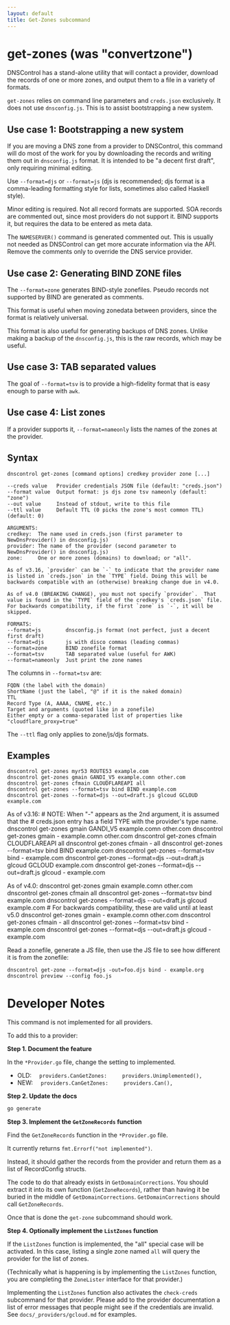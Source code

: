 ```yaml
---
layout: default
title: Get-Zones subcommand
---
```


# get-zones (was "convertzone")

DNSControl has a stand-alone utility that will contact a provider,
download the records of one or more zones, and output them to a file
in a variety of formats.

`get-zones` relies on command line parameters and `creds.json`
exclusively.  It does not use `dnsconfig.js`. This is to assist
bootstrapping a new system.

## Use case 1: Bootstrapping a new system

If you are moving a DNS zone from a provider to DNSControl, this
command will do most of the work for you by downloading the records
and writing them out in `dnsconfig.js` format. It is intended to be
"a decent first draft", only requiring minimal editing.

Use `--format=djs` or `--format=js` (djs is recommended; djs format is a
comma-leading formatting style for lists, sometimes also called Haskell style).

Minor editing is required. Not all record formats are supported.
SOA records are commented out, since most providers do not support it.
BIND supports it, but requires the data to be entered as meta data.

The `NAMESERVER()` command is generated commented out. This is usually
not needed as DNSControl can get more accurate information via the
API. Remove the comments only to override the DNS service provider.

## Use case 2: Generating BIND ZONE files

The `--format=zone` generates BIND-style zonefiles. Pseudo records not
supported by BIND are generated as comments.

This format is useful when moving zonedata between providers, since
the format is relatively universal.

This format is also useful for generating backups of DNS zones. Unlike
making a backup of the `dnsconfig.js`, this is the raw records, which
may be useful.

## Use case 3: TAB separated values

The goal of `--format=tsv` is to provide a high-fidelity format that is easy
enough to parse with `awk`.

## Use case 4: List zones

If a provider supports it, `--format=nameonly` lists the names of the
zones at the provider.


## Syntax

    dnscontrol get-zones [command options] credkey provider zone [...]

    --creds value   Provider credentials JSON file (default: "creds.json")
    --format value  Output format: js djs zone tsv nameonly (default: "zone")
    --out value     Instead of stdout, write to this file
    --ttl value     Default TTL (0 picks the zone's most common TTL) (default: 0)

    ARGUMENTS:
    credkey:  The name used in creds.json (first parameter to NewDnsProvider() in dnsconfig.js)
    provider: The name of the provider (second parameter to NewDnsProvider() in dnsconfig.js)
    zone:     One or more zones (domains) to download; or "all".

    As of v3.16, `provider` can be `-` to indicate that the provider name is listed in `creds.json` in the `TYPE` field. Doing this will be backwards compatible with an (otherwise) breaking change due in v4.0.

    As of v4.0 (BREAKING CHANGE), you must not specify `provider`.  That value is found in the `TYPE` field of the credkey's `creds.json` file.  For backwards compatibility, if the first `zone` is `-`, it will be skipped.

    FORMATS:
    --format=js        dnsconfig.js format (not perfect, just a decent first draft)
    --format=djs       js with disco commas (leading commas)
    --format=zone      BIND zonefile format
    --format=tsv       TAB separated value (useful for AWK)
    --format=nameonly  Just print the zone names

The columns in `--format=tsv` are:

    FQDN (the label with the domain)
    ShortName (just the label, "@" if it is the naked domain)
    TTL
    Record Type (A, AAAA, CNAME, etc.)
    Target and arguments (quoted like in a zonefile)
    Either empty or a comma-separated list of properties like "cloudflare_proxy=true"

The `--ttl` flag only applies to zone/js/djs formats.

## Examples

    dnscontrol get-zones myr53 ROUTE53 example.com
    dnscontrol get-zones gmain GANDI_V5 example.comn other.com
    dnscontrol get-zones cfmain CLOUDFLAREAPI all
    dnscontrol get-zones --format=tsv bind BIND example.com
    dnscontrol get-zones --format=djs --out=draft.js glcoud GCLOUD example.com

As of v3.16:
    # NOTE: When "-" appears as the 2nd argument, it is assumed that the
    # creds.json entry has a field TYPE with the provider's type name.
    dnscontrol get-zones gmain GANDI_V5 example.comn other.com
    dnscontrol get-zones gmain - example.comn other.com
    dnscontrol get-zones cfmain CLOUDFLAREAPI all
    dnscontrol get-zones cfmain - all
    dnscontrol get-zones --format=tsv bind BIND example.com
    dnscontrol get-zones --format=tsv bind - example.com
    dnscontrol get-zones --format=djs --out=draft.js glcoud GCLOUD example.com
    dnscontrol get-zones --format=djs --out=draft.js glcoud - example.com

As of v4.0:
    dnscontrol get-zones gmain example.comn other.com
    dnscontrol get-zones cfmain all
    dnscontrol get-zones --format=tsv bind example.com
    dnscontrol get-zones --format=djs --out=draft.js glcoud example.com
    # For backwards compatibility, these are valid until at least v5.0
    dnscontrol get-zones gmain - example.comn other.com
    dnscontrol get-zones cfmain - all
    dnscontrol get-zones --format=tsv bind - example.com
    dnscontrol get-zones --format=djs --out=draft.js glcoud - example.com

Read a zonefile, generate a JS file, then use the JS file to see how
different it is from the zonefile:

    dnscontrol get-zone --format=djs -out=foo.djs bind - example.org
    dnscontrol preview --config foo.js

# Developer Notes

This command is not implemented for all providers.

To add this to a provider:

**Step 1. Document the feature**

In the `*Provider.go` file, change the setting to implemented.

* OLD: `  providers.CanGetZones:     providers.Unimplemented(),`
* NEW: `  providers.CanGetZones:     providers.Can(),`

**Step 2. Update the docs**

```bash
go generate
```

**Step 3. Implement the `GetZoneRecords` function**

Find the `GetZoneRecords` function in the `*Provider.go` file.

It currently returns `fmt.Errorf("not implemented")`.

Instead, it should gather the records from the provider
and return them as a list of RecordConfig structs.

The code to do that already exists in `GetDomainCorrections`.
You should extract it into its own function (`GetZoneRecords`), rather
than having it be buried in the middle of `GetDomainCorrections`.
`GetDomainCorrections` should call `GetZoneRecords`.

Once that is done the `get-zone` subcommand should work.

**Step 4. Optionally implement the `ListZones` function**

If the `ListZones` function is implemented, the "all" special case
will be activated.  In this case, listing a single zone named `all`
will query the provider for the list of zones.

(Technically what is happening is by implementing the `ListZones`
function, you are completing the `ZoneLister` interface for that
provider.)

Implementing the `ListZones` function also activates the `check-creds`
subcommand for that provider. Please add to the provider documentation
a list of error messages that people might see if the credentials are
invalid.  See `docs/_providers/gcloud.md` for examples.
